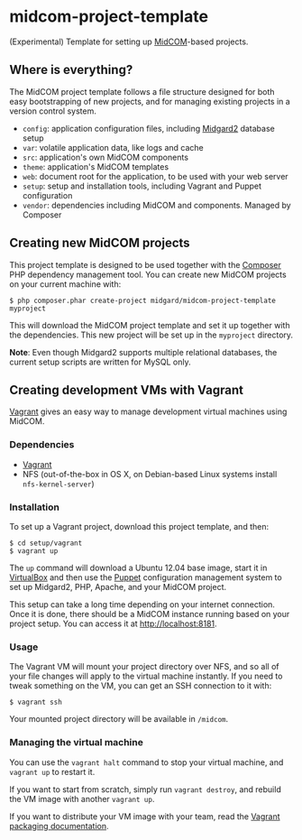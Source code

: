 midcom-project-template
========================

(Experimental) Template for setting up [MidCOM](http://midgard-project.org/midcom/)-based projects.

## Where is everything?

The MidCOM project template follows a file structure designed for both easy bootstrapping of new projects, and for managing existing projects in a version control system.

* `config`: application configuration files, including [Midgard2](http://midgard-project.org/midgard2/) database setup
* `var`: volatile application data, like logs and cache
* `src`: application's own MidCOM components
* `theme`: application's MidCOM templates
* `web`: document root for the application, to be used with your web server
* `setup`: setup and installation tools, including Vagrant and Puppet configuration
* `vendor`: dependencies including MidCOM and components. Managed by Composer

## Creating new MidCOM projects

This project template is designed to be used together with the [Composer](http://getcomposer.org/) PHP dependency management tool. You can create new MidCOM projects on your current machine with:

    $ php composer.phar create-project midgard/midcom-project-template myproject

This will download the MidCOM project template and set it up together with the dependencies. This new project will be set up in the `myproject` directory.

**Note**: Even though Midgard2 supports multiple relational databases, the current setup scripts are written for MySQL only.

## Creating development VMs with Vagrant

[Vagrant](http://vagrantup.com) gives an easy way to manage development virtual machines using MidCOM.

### Dependencies

* [Vagrant](http://vagrantup.com)
* NFS (out-of-the-box in OS X, on Debian-based Linux systems install `nfs-kernel-server`)

### Installation

To set up a Vagrant project, download this project template, and then:

    $ cd setup/vagrant
    $ vagrant up

The `up` command will download a Ubuntu 12.04 base image, start it in [VirtualBox](https://www.virtualbox.org/) and then use the [Puppet](http://puppetlabs.com/) configuration management system to set up Midgard2, PHP, Apache, and your MidCOM project.

This setup can take a long time depending on your internet connection. Once it is done, there should be a MidCOM instance running based on your project setup. You can access it at <http://localhost:8181>.

### Usage

The Vagrant VM will mount your project directory over NFS, and so all of your file changes will apply to the virtual machine instantly. If you need to tweak something on the VM, you can get an SSH connection to it with:

    $ vagrant ssh

Your mounted project directory will be available in `/midcom`.

### Managing the virtual machine

You can use the `vagrant halt` command to stop your virtual machine, and `vagrant up` to restart it.

If you want to start from scratch, simply run `vagrant destroy`, and rebuild the VM image with another `vagrant up`.

If you want to distribute your VM image with your team, read the [Vagrant packaging documentation](http://vagrantup.com/v1/docs/getting-started/packaging.html).

